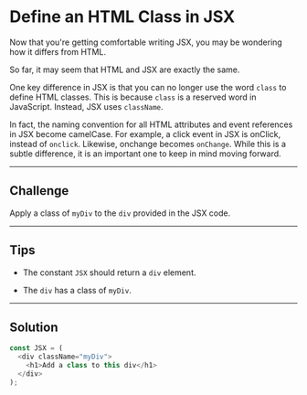 # Define an HTML Class in JSX

Now that you're getting comfortable writing JSX, you may be wondering how it differs from HTML.

So far, it may seem that HTML and JSX are exactly the same.

One key difference in JSX is that you can no longer use the word `class` to define HTML classes. This is because `class` is a reserved word in JavaScript. Instead, JSX uses `className`.

In fact, the naming convention for all HTML attributes and event references in JSX become camelCase. For example, a click event in JSX is onClick, instead of `onclick`. Likewise, onchange becomes `onChange`. While this is a subtle difference, it is an important one to keep in mind moving forward.

---

## Challenge

Apply a class of `myDiv` to the `div` provided in the JSX code.

---

## Tips

- The constant `JSX` should return a `div` element.

- The `div` has a class of `myDiv`.

---

## Solution

```js
const JSX = (
  <div className="myDiv">
    <h1>Add a class to this div</h1>
  </div>
);
```